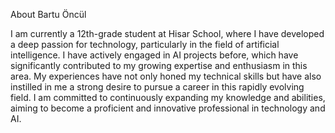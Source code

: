 About
Bartu Öncül

I am currently a 12th-grade student at Hisar School, where I have developed a deep passion for technology, particularly in the field of artificial intelligence. I have actively engaged in AI projects before, which have significantly contributed to my growing expertise and enthusiasm in this area. My experiences have not only honed my technical skills but have also instilled in me a strong desire to pursue a career in this rapidly evolving field. I am committed to continuously expanding my knowledge and abilities, aiming to become a proficient and innovative professional in technology and AI. 
